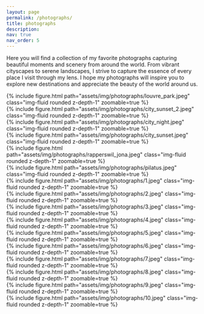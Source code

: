 ```yaml
---
layout: page
permalink: /photographs/
title: photographs
description:
nav: true
nav_order: 5
---
```


Here you will find a collection of my favorite photographs capturing beautiful moments and scenery from around the world. From vibrant cityscapes to serene landscapes, I strive to capture the essence of every place I visit through my lens. I hope my photographs will inspire you to explore new destinations and appreciate the beauty of the world around us.

<div class="row mt-4">
    <div class="col-sm mt-3 mt-md-0">
        {% include figure.html path="assets/img/photographs/louvre_park.jpeg" class="img-fluid rounded z-depth-1" zoomable=true %}
    </div>
    <div class="col-sm mt-3 mt-md-0">
        {% include figure.html path="assets/img/photographs/city_sunset_2.jpeg" class="img-fluid rounded z-depth-1" zoomable=true %}
    </div>
</div>

<div class="row mt-4">
    <div class="col-sm mt-3 mt-md-0">
        {% include figure.html path="assets/img/photographs/city_night.jpeg" class="img-fluid rounded z-depth-1" zoomable=true %}
    </div>
    <div class="col-sm mt-3 mt-md-0">
        {% include figure.html path="assets/img/photographs/city_sunset.jpeg" class="img-fluid rounded z-depth-1" zoomable=true %}
    </div>
</div>

<div class="row mt-4">
    <div class="col-sm mt-3 mt-md-0">
        {% include figure.html path="assets/img/photographs/rapperswil_jona.jpeg" class="img-fluid rounded z-depth-1" zoomable=true %}
    </div>
    <div class="col-sm mt-3 mt-md-0">
        {% include figure.html path="assets/img/photographs/pilatus.jpeg" class="img-fluid rounded z-depth-1" zoomable=true %}
    </div>
</div>

<div class="row mt-4">
    <div class="col-sm mt-3 mt-md-0">
        {% include figure.html path="assets/img/photographs/1.jpeg" class="img-fluid rounded z-depth-1" zoomable=true %}
    </div>
    <div class="col-sm mt-3 mt-md-0">
        {% include figure.html path="assets/img/photographs/2.jpeg" class="img-fluid rounded z-depth-1" zoomable=true %}
    </div>
</div>

<div class="row mt-4">
    <div class="col-sm mt-3 mt-md-0">
        {% include figure.html path="assets/img/photographs/3.jpeg" class="img-fluid rounded z-depth-1" zoomable=true %}
    </div>
    <div class="col-sm mt-3 mt-md-0">
        {% include figure.html path="assets/img/photographs/4.jpeg" class="img-fluid rounded z-depth-1" zoomable=true %}
    </div>
</div>

<div class="row mt-4">
    <div class="col-sm mt-3 mt-md-0">
        {% include figure.html path="assets/img/photographs/5.jpeg" class="img-fluid rounded z-depth-1" zoomable=true %}
    </div>
    <div class="col-sm mt-3 mt-md-0">
        {% include figure.html path="assets/img/photographs/6.jpeg" class="img-fluid rounded z-depth-1" zoomable=true %}
    </div>
</div>

<div class="row mt-4">
    <div class="col-sm mt-3 mt-md-0">
        {% include figure.html path="assets/img/photographs/7.jpeg" class="img-fluid rounded z-depth-1" zoomable=true %}
    </div>
    <div class="col-sm mt-3 mt-md-0">
        {% include figure.html path="assets/img/photographs/8.jpeg" class="img-fluid rounded z-depth-1" zoomable=true %}
    </div>
</div>

<div class="row mt-4">
    <div class="col-sm mt-3 mt-md-0">
        {% include figure.html path="assets/img/photographs/9.jpeg" class="img-fluid rounded z-depth-1" zoomable=true %}
    </div>
    <div class="col-sm mt-3 mt-md-0">
        {% include figure.html path="assets/img/photographs/10.jpeg" class="img-fluid rounded z-depth-1" zoomable=true %}
    </div>
</div>


